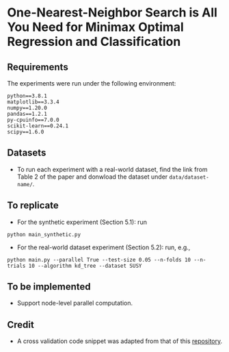# One-Nearest-Neighbor Search is All You Need for Minimax Optimal Regression and Classification

## Requirements
The experiments were run under the following environment:
```text
python==3.8.1
matplotlib==3.3.4
numpy==1.20.0
pandas==1.2.1
py-cpuinfo==7.0.0
scikit-learn==0.24.1
scipy==1.6.0
```

## Datasets
- To run each experiment with a real-world dataset, find the link from Table 2 of the paper and donwload the dataset under `data/dataset-name/`.

## To replicate
- For the synthetic experiment (Section 5.1): run
```commandline
python main_synthetic.py
```

- For the real-world dataset experiment (Section 5.2): run, e.g., 
```commandline
python main.py --parallel True --test-size 0.05 --n-folds 10 --n-trials 10 --algorithm kd_tree --dataset SUSY
```

## To be implemented
- Support node-level parallel computation.

## Credit
- A cross validation code snippet was adapted from that of this [repository](https://github.com/lirongx/SubNN). 